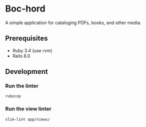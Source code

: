 # Boc-hord

A simple application for cataloging PDFs, books, and other media.

## Prerequisites

- Ruby 3.4 (use rvm)
- Rails 8.0

## Development

### Run the linter

`rubocop`

### Run the view linter

`slim-lint app/views/`
